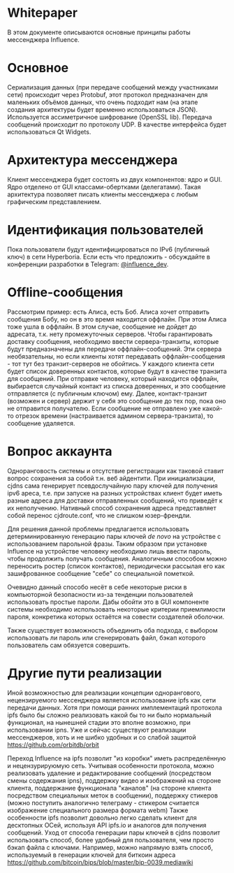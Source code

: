 # Whitepaper
В этом документе описываются основные принципы работы мессенджера Influence.

# Основное

Сериализация данных (при передаче сообщений между участниками сети) происходит через Protobuf, этот протокол предназначен для маленьких объёмов данных, что очень подходит нам (на этапе создания архитектуры будет временно использоваться JSON).
Используется ассиметричное шифрование (OpenSSL lib). Передача сообщений происходит по протоколу UDP. В качестве интерфейса будет использоваться Qt Widgets.

# Архитектура мессенджера

Клиент мессенджера будет состоять из двух компонентов: ядро и GUI. Ядро отделено от GUI классами-обертками (делегатами). Такая архитектура позволяет писать клиенты мессенджера с любым графическим представлением.

# Идентификация пользователей

Пока пользователи будут идентифицироваться по IPv6 (публичный ключ) в сети Hyperboria. Если есть что предложить - обсуждайте в конференции разработки в Telegram: [@influence_dev](https://t.me/influence_dev).

# Offline-сообщения

Рассмотрим пример: есть Алиса, есть Боб. Алиса хочет отправить сообщения Бобу, но он в это время находится оффлайн. При этом Алиса тоже ушла в оффлайн. В этом случае, сообщение не дойдет до адресата, т.к. нету промежуточных серверов. Чтобы гарантировать доставку сообщения, необходимо ввести сервера-транзиты, которые будут предназначены для передачи оффлайн-сообщений. Эти сервера необязательны, но если клиенты хотят передавать оффлайн-сообщения - тот тут без транзит-серверов не обойтись. У каждого клиента сети будет список доверенных контактов, которые будут в качестве транзита для сообщений. При отправке человеку, который находится оффлайн, выбирается случайный контакт из списка доверенных, и это сообщение отправляется (с публичным ключом) ему. Далее, контакт-транзит (возможен и сервер) держит у себя это сообщение до тех пор, пока оно не отправится получателю. Если сообщение не отправлено уже какой-то отрезок времени (настраивается админом сервера-транзита), то сообщение удаляется.


# Вопрос аккаунта 

Одноранговость системы и отсутствие регистрации как таковой ставит вопрос сохранения за собой т.н. веб айдентити. При инициализации, cjdns сама генерирует псевдослучайную пару ключей для получения ipv6 ареса, т.е. при запуске на разных устройствах клиент будет иметь разные адреса для доставки отправленных сообщений, что приведёт к их неполучению. Нативный способ сохранения адреса представляет собой перенос cjdroute.conf, что не слишком юзер-френдли.

Для решения данной проблемы предлагается использовать детерминированную генерацию пары ключей _de novo_ на устройстве с использованием парольной фразы. Таким образом при установке Influence на устройстве человеку необходимо лишь ввести пароль, чтобы продолжить получать сообщения. Аналогичным способом можно переносить ростер (список контактов), периодически рассылая его как зашифрованное сообщение "себе" со специальной пометкой.

Очевидно данный способо несёт в себе некоторые риски в компьюторной безопасности из-за тенденции пользователей использовать простые пароли. Дабы обойти это в GUI компоненте системы необходимо использовать некоторые критерии приемлимости пароля, конкретика которых остаётся на совести создателей оболочки.

Также существует возможность объединить оба подхода, с выбором использовать ли пароль или сгенерировать файл, бэкап которого пользователь сам обязуется совершить.

# Другие пути реализации

Иной возможностью для реализации концепции однорангового, нецензируемого мессенджера является использование ipfs как сети передачи данных.
Хотя при помощи ранних имплементаций протокола ipfs было бы сложно реализовать какой бы то ни было нормальный функционал, на нынешней стадии это вполне возможно, при использовании ipns. 
Уже и сейчас существуют реализации мессенджеров, хоть и не шибко удобных и со слабой защитой https://github.com/orbitdb/orbit


Переход Influence на ipfs позволит "из коробки" иметь распределённую и нецензурируюмую сеть. Учитывая особенности протокола, можно реализовать удаление и редактирование сообщений (посредством смены содержания ipns), поддержку видео и изображений на стороне клиента, поддержание функционала "каналов" (на стороне клиента посредством специальных меток в сообщении), поддержку стикеров (можно поступить аналогично телеграму - стикером считается изображение специального размера формата webm)
Также особенности ipfs позволит довольно легко сделать клиент для десктопных ОСей, используя API ipfs.io и аналогов для получения сообщений.
Уход от способа генерации пары ключей в cjdns позволит использовать способ, более удобный для пользователя, чем просто бэкап файла с ключами. Например, можно напрямую взять способ, используемый в генерации ключей для биткоин адреса https://github.com/bitcoin/bips/blob/master/bip-0039.mediawiki 

